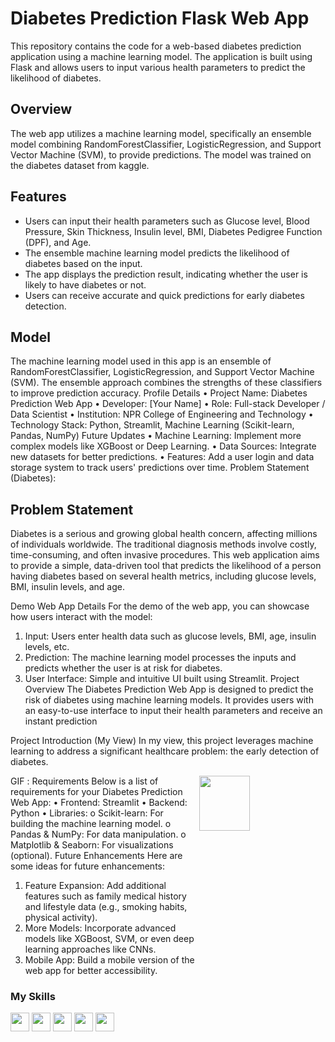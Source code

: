 # Diabetes Prediction Flask Web App

This repository contains the code for a web-based diabetes prediction application using a machine learning model. The application is built using Flask and allows users to input various health parameters to predict the likelihood of diabetes.
## Overview

The web app utilizes a machine learning model, specifically an ensemble model combining RandomForestClassifier, LogisticRegression, and Support Vector Machine (SVM), to provide predictions. The model was trained on the diabetes dataset from kaggle.

## Features

- Users can input their health parameters such as Glucose level, Blood Pressure, Skin Thickness, Insulin level, BMI, Diabetes Pedigree Function (DPF), and Age.
- The ensemble machine learning model predicts the likelihood of diabetes based on the input.
- The app displays the prediction result, indicating whether the user is likely to have diabetes or not.
- Users can receive accurate and quick predictions for early diabetes detection.

## Model

The machine learning model used in this app is an ensemble of RandomForestClassifier, LogisticRegression, and Support Vector Machine (SVM). The ensemble approach combines the strengths of these classifiers to improve prediction accuracy.
Profile Details
•	Project Name: Diabetes Prediction Web App
•	Developer: [Your Name]
•	Role: Full-stack Developer / Data Scientist
•	Institution: NPR College of Engineering and Technology
•	Technology Stack: Python, Streamlit, Machine Learning (Scikit-learn, Pandas, NumPy)
Future Updates
•	Machine Learning: Implement more complex models like XGBoost or Deep Learning.
•	Data Sources: Integrate new datasets for better predictions.
•	Features: Add a user login and data storage system to track users' predictions over time.
Problem Statement (Diabetes):

## Problem Statement
Diabetes is a serious and growing global health concern, affecting millions of individuals worldwide. The traditional diagnosis methods involve costly, time-consuming, and often invasive procedures. This web application aims to provide a simple, data-driven tool that predicts the likelihood of a person having diabetes based on several health metrics, including glucose levels, BMI, insulin levels, and age.

Demo Web App Details
For the demo of the web app, you can showcase how users interact with the model:
1.	Input: Users enter health data such as glucose levels, BMI, age, insulin levels, etc.
2.	Prediction: The machine learning model processes the inputs and predicts whether the user is at risk for diabetes.
3.	User Interface: Simple and intuitive UI built using Streamlit.
Project Overview
The Diabetes Prediction Web App is designed to predict the risk of diabetes using machine learning models. It provides users with an easy-to-use interface to input their health parameters and receive an instant prediction

Project Introduction (My View)
In my view, this project leverages machine learning to address a significant healthcare problem: the early detection of diabetes.

GIF :
<img src="https://user-images.githubusercontent.com/95062628/205396242-b79cf5f8-3b82-43f5-bbef-06b8b8c49458.gif" height=15% width=40% align="right">
Requirements
Below is a list of requirements for your Diabetes Prediction Web App:
•	Frontend: Streamlit
•	Backend: Python
•	Libraries:
o	Scikit-learn: For building the machine learning model.
o	Pandas & NumPy: For data manipulation.
o	Matplotlib & Seaborn: For visualizations (optional).
Future Enhancements
Here are some ideas for future enhancements:
1.	Feature Expansion: Add additional features such as family medical history and lifestyle data (e.g., smoking habits, physical activity).
2.	More Models: Incorporate advanced models like XGBoost, SVM, or even deep learning approaches like CNNs.
3.	Mobile App: Build a mobile version of the web app for better accessibility.


### My Skills 
<img src="https://img.shields.io/badge/-C-blue?style=for-the-badge&logo=c&logoColor=FFFFFF" height="30"> <img src="https://img.shields.io/badge/-C++-blue?style=for-the-badge&logo=c%2B%2B&logoColor=FFFFFF" height="30"> <img src="http://img.shields.io/badge/-Python-blue?style=for-the-badge&logo=python&logoColor=FFFFFF" height="30"> <img src="https://img.shields.io/badge/-Java-blue?style=for-the-badge&logo=openjdk&logoColor=white" height="30"> <img src="http://img.shields.io/badge/-PHP-blue?style=for-the-badge&logo=php&logoColor=FFFFFF" height="30">
